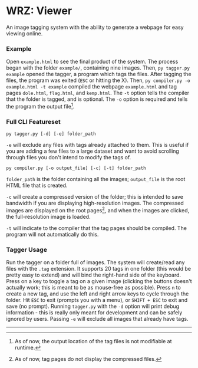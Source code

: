 # WRZ: Viewer

An image tagging system with the ability to generate a webpage for easy viewing online.

### Example

Open `example.html` to see the final product of the system. The process began with the folder `example/`, containing nine images. Then, `py tagger.py example` opened the tagger, a program which tags the files. After tagging the files, the program was exited (`ESC` or hitting the X). Then, `py compiler.py -o example.html -t example` compiled the webpage `example.html` and tag pages `dole.html`, `flag.html`, and `kemp.html`. The `-t` option tells the compiler that the folder is tagged, and is optional. The `-o` option is required and tells the program the output file[^2].

### Full CLI Featureset

`py tagger.py [-d] [-e] folder_path`

`-e` will exclude any files with tags already attached to them. This is useful if you are adding a few files to a large dataset and want to avoid scrolling through files you don't intend to modify the tags of.

`py compiler.py [-o output_file] [-c] [-t] folder_path`

`folder_path` is the folder containing all the images; `output_file` is the root HTML file that is created.

`-c` will create a compressed version of the folder; this is intended to save bandwidth if you are displaying high-resolution images. The compressed images are displayed on the root pages[^3], and when the images are clicked, the full-resolution image is loaded.

`-t` will indicate to the compiler that the tag pages should be compiled. The program will not automatically do this.

### Tagger Usage

Run the tagger on a folder full of images. The system will create/read any files with the `.tag` extension. It supports 20 tags in one folder (this would be pretty easy to extend) and will bind the right-hand side of the keyboard. Press on a key to toggle a tag on a given image (clicking the buttons doesn't actually work; this is meant to be as mouse-free as possible). Press `n` to create a new tag, and use the left and right arrow keys to cycle through the folder. Hit `ESC` to exit (prompts you with a menu), or `SHIFT + ESC` to exit and save (no prompt). Running `tagger.py` with the `-d` option will print debug information - this is really only meant for development and can be safely ignored by users. Passing `-e` will exclude all images that already have tags.

---

[^2]: As of now, the output location of the tag files is not modifiable at runtime.

[^3]: As of now, tag pages do not display the compressed files.
